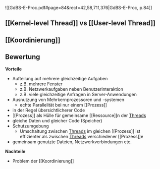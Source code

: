 ![[GdBS-E-Proc.pdf#page=84&rect=42,58,711,376|GdBS-E-Proc, p.84]]
## [[Kernel-level Thread]] vs [[User-level Thread]]

## [[Koordinierung]]
## Bewertung
**Vorteile**
- Aufteilung auf mehrere gleichzeitige Aufgaben
	- z.B. mehrere Fenster 
	- z.B. Netzwerkaufgaben neben Benutzerinteraktion 
	- z.B. viele gleichzeitige Anfragen in Server-Anwendungen 
- Ausnutzung von Mehrkernprozessoren und -systemen 
	- echte Parallelität bei nur einem [[Prozess]]
- in der Regel übersichtlicherer Code 
- [[Prozess]] als Hülle für gemeinsame [[Ressource]]n der [Threads](Aktivitätsträger) 
- gleiche Daten und gleicher Code (Speicher) 
- Schutzumgebung 
	- Umschaltung zwischen [Threads](Aktivitätsträger) im gleichen [[Prozess]] ist effizienter als zwischen [Threads](Aktivitätsträger) verschiedener [[Prozess]]e 
- gemeinsam genutzte Dateien, Netzwerkverbindungen etc.

**Nachteile**
- Problem der [[Koordinierung]]